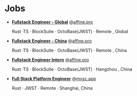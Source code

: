 # Jobs

- [<b>Fullstack Engineer - Global</b>](./affine.pro-remote.md) @[affine.pro](http://affine.pro/)

  Rust ·TS · BlockSuite · OctoBase(JWST) · Remote , Global

- [<b>Fullstack Engineer - China</b>](./affine.pro.md) @[affine.pro](http://affine.pro/)

  Rust ·TS · BlockSuite · OctoBase(JWST) · Remote , China

- [<b>Fullstack Engineer Intern</b>](./affine.pro-intern.md) @[affine.pro](http://affine.pro/)

  Rust ·TS · BlockSuite · OctoBase(JWST) · Hangzhou , China

- [<b>Full Stack Platform Engineer</b>](./mysc.app.md) @[mysc.app](https://mysc.app/)

  Rust · JWST · Remote · Shanghai, China
